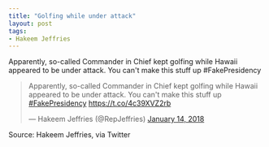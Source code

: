 ```yaml
---
title: "Golfing while under attack"
layout: post
tags:
- Hakeem Jeffries
---
```


Apparently, so-called Commander in Chief kept golfing while Hawaii appeared to be under attack. You can't make this stuff up #FakePresidency

<blockquote class="twitter-tweet"><p lang="en" dir="ltr">Apparently, so-called Commander in Chief kept golfing while Hawaii appeared to be under attack. You can&#39;t make this stuff up <a href="https://twitter.com/hashtag/FakePresidency?src=hash&amp;ref_src=twsrc%5Etfw">#FakePresidency</a> <a href="https://t.co/4c39XVZ2rb">https://t.co/4c39XVZ2rb</a></p>&mdash; Hakeem Jeffries (@RepJeffries) <a href="https://twitter.com/RepJeffries/status/952667599019610112?ref_src=twsrc%5Etfw">January 14, 2018</a></blockquote> <script async src="https://platform.twitter.com/widgets.js" charset="utf-8"></script>

Source: Hakeem Jeffries, via Twitter
